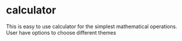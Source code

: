 # calculator
This is easy to use calculator for the simplest mathematical operations. User have options to choose different themes 
